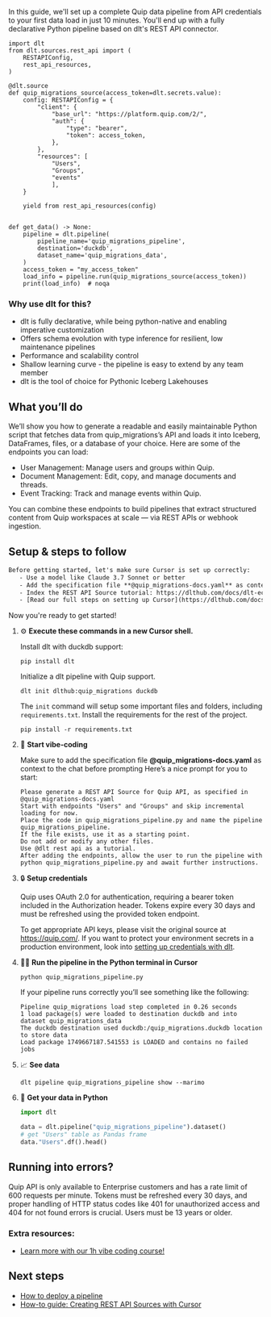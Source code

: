 In this guide, we'll set up a complete Quip data pipeline from API credentials to your first data load in just 10 minutes. You'll end up with a fully declarative Python pipeline based on dlt's REST API connector.

```python-outcome
import dlt
from dlt.sources.rest_api import (
    RESTAPIConfig,
    rest_api_resources,
)

@dlt.source
def quip_migrations_source(access_token=dlt.secrets.value):
    config: RESTAPIConfig = {
        "client": {
            "base_url": "https://platform.quip.com/2/",
            "auth": {
                "type": "bearer",
                "token": access_token,
            },
        },
        "resources": [
            "Users",
            "Groups",
            "events"
            ],
    }

    yield from rest_api_resources(config)


def get_data() -> None:
    pipeline = dlt.pipeline(
        pipeline_name='quip_migrations_pipeline',
        destination='duckdb',
        dataset_name='quip_migrations_data', 
    )
    access_token = "my_access_token"
    load_info = pipeline.run(quip_migrations_source(access_token))
    print(load_info)  # noqa
```

### Why use dlt for this?

- dlt is fully declarative, while being python-native and enabling imperative customization
- Offers schema evolution with type inference for resilient, low maintenance pipelines
- Performance and scalability control
- Shallow learning curve - the pipeline is easy to extend by any team member
- dlt is the tool of choice for Pythonic Iceberg Lakehouses

## What you’ll do

We’ll show you how to generate a readable and easily maintainable Python script that fetches data from quip_migrations’s API and loads it into Iceberg, DataFrames, files, or a database of your choice. Here are some of the endpoints you can load:

- User Management: Manage users and groups within Quip.
- Document Management: Edit, copy, and manage documents and threads.
- Event Tracking: Track and manage events within Quip.

You can combine these endpoints to build pipelines that extract structured content from Quip workspaces at scale — via REST APIs or webhook ingestion.

## Setup & steps to follow

```default
Before getting started, let's make sure Cursor is set up correctly:
   - Use a model like Claude 3.7 Sonnet or better
   - Add the specification file **@quip_migrations-docs.yaml** as context
   - Index the REST API Source tutorial: https://dlthub.com/docs/dlt-ecosystem/verified-sources/rest_api/ and add it to context as **@dlt rest api**
   - [Read our full steps on setting up Cursor](https://dlthub.com/docs/dlt-ecosystem/llm-tooling/cursor-restapi#23-configuring-cursor-with-documentation)
```

Now you're ready to get started! 

1. ⚙️ **Execute these commands in a new Cursor shell.**
    
    Install dlt with duckdb support:
    ```shell
    pip install dlt
    ```

    Initialize a dlt pipeline with Quip support.
    ```shell
    dlt init dlthub:quip_migrations duckdb
    ```

    The `init` command will setup some important files and folders, including `requirements.txt`. Install the requirements for the rest of the project.
    ```shell
    pip install -r requirements.txt
    ```
    
2. 🤠 **Start vibe-coding**
    
    Make sure to add the specification file **@quip_migrations-docs.yaml** as context to the chat before prompting
    Here’s a nice prompt for you to start: 
    
    ```prompt
    Please generate a REST API Source for Quip API, as specified in @quip_migrations-docs.yaml 
    Start with endpoints "Users" and "Groups" and skip incremental loading for now. 
    Place the code in quip_migrations_pipeline.py and name the pipeline quip_migrations_pipeline. 
    If the file exists, use it as a starting point. 
    Do not add or modify any other files. 
    Use @dlt rest api as a tutorial. 
    After adding the endpoints, allow the user to run the pipeline with python quip_migrations_pipeline.py and await further instructions.
    ```

    
3. 🔒 **Setup credentials** 
    
    Quip uses OAuth 2.0 for authentication, requiring a bearer token included in the Authorization header. Tokens expire every 30 days and must be refreshed using the provided token endpoint.
    
    To get appropriate API keys, please visit the original source at https://quip.com/.
    If you want to protect your environment secrets in a production environment, look into [setting up credentials with dlt](https://dlthub.com/docs/walkthroughs/add_credentials).
    
4. 🏃‍♀️ **Run the pipeline in the Python terminal in Cursor**
    
    ```shell
    python quip_migrations_pipeline.py
    ```
    
    If your pipeline runs correctly you’ll see something like the following:
    
    ```shell
    Pipeline quip_migrations load step completed in 0.26 seconds
    1 load package(s) were loaded to destination duckdb and into dataset quip_migrations_data
    The duckdb destination used duckdb:/quip_migrations.duckdb location to store data
    Load package 1749667187.541553 is LOADED and contains no failed jobs
    ```
    
5. 📈 **See data**
    
    ```shell
    dlt pipeline quip_migrations_pipeline show --marimo
    ```
    
6. 🐍 **Get your data in Python**
    
    ```python
    import dlt

   data = dlt.pipeline("quip_migrations_pipeline").dataset()
   # get "Users" table as Pandas frame
   data."Users".df().head()
    ```

## Running into errors?

Quip API is only available to Enterprise customers and has a rate limit of 600 requests per minute. Tokens must be refreshed every 30 days, and proper handling of HTTP status codes like 401 for unauthorized access and 404 for not found errors is crucial. Users must be 13 years or older.

### Extra resources:

- [Learn more with our 1h vibe coding course!](https://www.youtube.com/watch?v=GGid70rnJuM)

## Next steps

- [How to deploy a pipeline](https://dlthub.com/docs/walkthroughs/deploy-a-pipeline)
- [How-to guide: Creating REST API Sources with Cursor](https://dlthub.com/docs/dlt-ecosystem/llm-tooling/cursor-restapi)